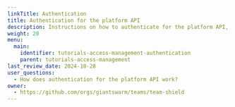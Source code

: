 ```yaml
---
linkTitle: Authentication
title: Authentication for the platform API
description: Instructions on how to authenticate for the platform API, both as a user and in an automation context. We also provide some technical background information and requirements for new customers.
weight: 20
menu:
  main:
    identifier: tutorials-access-management-authentication
    parent: tutorials-access-management
last_review_date: 2024-10-28
user_questions:
  - How does authentication for the platform API work?
owner:
  - https://github.com/orgs/giantswarm/teams/team-shield
---
```

